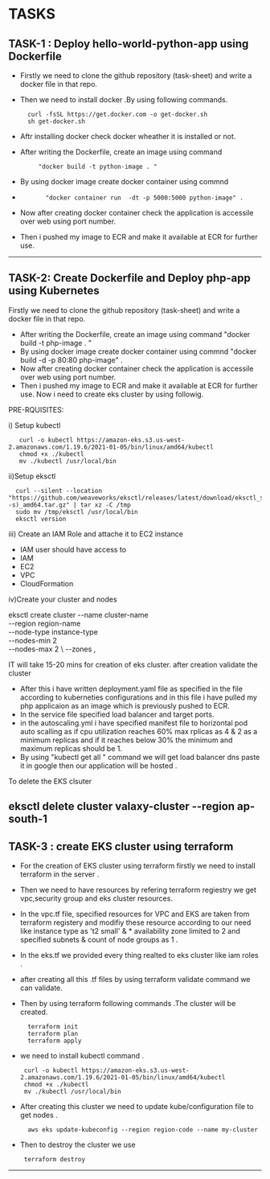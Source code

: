 # TASKS
TASK-1 : Deploy hello-world-python-app using Dockerfile
---------------------------------------------------------------
- Firstly we need to clone the github repository (task-sheet) and write a docker file in that repo.
- Then we need to install docker .By using following commands.


        curl -fsSL https://get.docker.com -o get-docker.sh
        sh get-docker.sh

- Aftr installing docker check docker wheather it is installed or not.
- After writing the Dockerfile, create an image using command
 
           "docker build -t python-image . " 
           
- By using docker image create docker container using commnd 
- 
             "docker container run  -dt -p 5000:5000 python-image" .
             
- Now after creating docker container check the  application is accessile over web using port number.
- Then i pushed  my image to ECR and make it available at ECR for further use.
  
---------------------------------------------------------------------------------------------------------------------------------------------------------

TASK-2: Create Dockerfile and Deploy php-app using Kubernetes
-------------------------------------------------------------------
Firstly we need to clone the github repository (task-sheet) and write a docker file in that repo.

- After writing the Dockerfile, create an image using command "docker build -t php-image . " 
-  By using docker image create docker container using commnd "docker build -d -p 80:80 php-image" .
-  Now after creating docker container check the  application is accessile over web using port number.
- Then i pushed  my image to ECR and make it available at ECR for further use.
Now i need to create eks cluster by using followig.

PRE-RQUISITES:

i) Setup kubectl

       curl -o kubectl https://amazon-eks.s3.us-west-2.amazonaws.com/1.19.6/2021-01-05/bin/linux/amd64/kubectl
       chmod +x ./kubectl
       mv ./kubectl /usr/local/bin 

ii)Setup eksctl

      curl --silent --location "https://github.com/weaveworks/eksctl/releases/latest/download/eksctl_$(uname -s)_amd64.tar.gz" | tar xz -C /tmp
      sudo mv /tmp/eksctl /usr/local/bin
      eksctl version

iii) Create an IAM Role and attache it to EC2 instance

 -  IAM user should have access to
 -  IAM
 -  EC2
 -  VPC
 -  CloudFormation
   
iv)Create your cluster and nodes

eksctl create cluster --name cluster-name  \
--region region-name \
--node-type instance-type \
--nodes-min 2 \
--nodes-max 2 \ 
--zones <AZ-1>,<AZ-2>
           
 IT will take 15-20 mins for creation of eks cluster. after creation validate the cluster 
 
- After this i have written deployment.yaml file as specified in the file according to kuberneties configurations and in this file i have pulled my php applicaion as an image which is previously pushed to ECR.
- In the service file specified load balancer and target ports.
- in the autoscaling.yml i have specified manifest file to horizontal pod auto scalling as if cpu utilization reaches 60%  max rplicas as 4 & 2 as a minimum replicas and if it reaches below 30% the minimum and maximum replicas should be 1.
- By using "kubectl get all " command we will get load balancer dns paste it in google then our application will be hosted .

To delete the EKS clsuter

eksctl delete cluster valaxy-cluster --region ap-south-1
---------------------------------------------------------------------------------------------------------------------------------------------------------

TASK-3 : create EKS cluster using terraform
--------------------------------------------
- For the creation of EKS cluster using terraform firstly we need to install terraform in the server . 
- Then we need to have resources by refering terraform regiestry we get vpc,security group and eks cluster resources.

- In the vpc.tf file, specified resources  for VPC and EKS are taken from terraform registery and modifiy these resource according to our need like  instance type as 't2 small' & * availability zone limited to 2 and specified subnets & count of node groups as 1 .
- In the eks.tf we provided every thing realted to eks cluster like iam roles .
- after creating all this  .tf files by using terraform validate command we can validate.
- Then by using terraform following commands .The cluster will be created.
        
        terraform init
        terraform plan 
        terraform apply  
        
- we need to install kubectl command .
        
       curl -o kubectl https://amazon-eks.s3.us-west-2.amazonaws.com/1.19.6/2021-01-05/bin/linux/amd64/kubectl
       chmod +x ./kubectl
       mv ./kubectl /usr/local/bin 

        
- After creating this cluster we need to update kube/configuration file to get nodes .
        
        aws eks update-kubeconfig --region region-code --name my-cluster
 - Then to destroy the cluster we use 
        
        terraform destroy
--------------------------------------------------------------------------------------------------------------------------------------------------------- 
